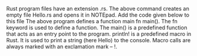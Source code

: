 Rust program files have an extension .rs. The above command creates an empty file Hello.rs and opens it in NOTEpad. Add the code given below to this file 
The above program defines a function main fn main(). The fn keyword is used to define a function. The main() is a predefined function that acts as an entry point to the program. println! is a predefined macro in Rust. It is used to print a string (here Hello) to the console. Macro calls are always marked with an exclamation mark – !.

